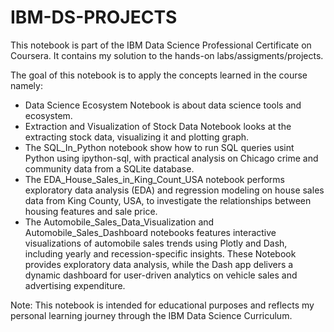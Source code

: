 # IBM-DS-PROJECTS
This notebook is part of the IBM Data Science Professional Certificate on Coursera. It contains my solution to the hands-on labs/assigments/projects. 

The goal of this notebook is to apply the concepts learned in the course namely:
* Data Science Ecosystem Notebook is about data science tools and ecosystem.
* Extraction and Visualization of Stock Data Notebook looks at the extracting stock data, visualizing it and plotting graph.
* The SQL_In_Python notebook show how to run SQL queries usint Python using ipython-sql, with practical analysis on Chicago crime and community data from a SQLite database.
* The EDA_House_Sales_in_King_Count_USA notebook performs exploratory data analysis (EDA) and regression modeling on house sales data from King County, USA, to investigate the relationships between housing features and sale price.
* The Automobile_Sales_Data_Visualization and Automobile_Sales_Dashboard notebooks features interactive visualizations of automobile sales trends using Plotly and Dash, including yearly and recession-specific insights. These Notebook provides exploratory data analysis, while the Dash app delivers a dynamic dashboard for user-driven analytics on vehicle sales and advertising expenditure.

Note: This notebook is intended for educational purposes and reflects my personal learning journey through the IBM Data Science Curriculum.
